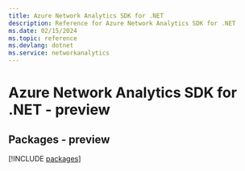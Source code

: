 ```yaml
---
title: Azure Network Analytics SDK for .NET
description: Reference for Azure Network Analytics SDK for .NET
ms.date: 02/15/2024
ms.topic: reference
ms.devlang: dotnet
ms.service: networkanalytics
---
```

# Azure Network Analytics SDK for .NET - preview
## Packages - preview
[!INCLUDE [packages](network-analytics-index.md)]